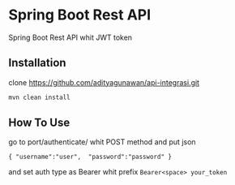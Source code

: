 # Spring Boot Rest API

Spring Boot Rest API whit JWT token

## Installation

clone https://github.com/adityagunawan/api-integrasi.git

```bash
mvn clean install
```

## How To Use
go to port/authenticate/ whit POST method and put json 

`{
    "username":"user", 
    "password":"password"
}`

and set auth type as Bearer whit prefix `Bearer<space> your_token`